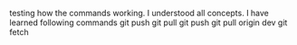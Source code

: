 testing how the commands working.
I understood all concepts.
I have learned following commands
git push
git pull
git push
git pull origin dev
git fetch